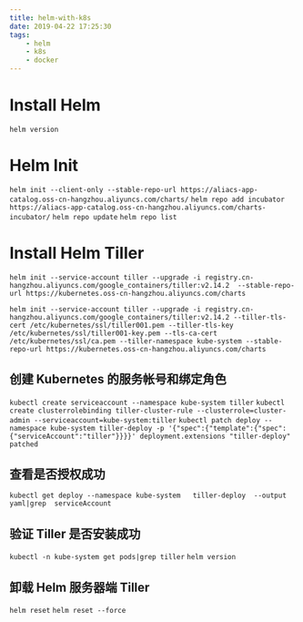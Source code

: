 ```yaml
---
title: helm-with-k8s
date: 2019-04-22 17:25:30
tags:
    - helm
    - k8s
    - docker
---
```


# Install Helm

`helm version`

# Helm Init

`helm init --client-only --stable-repo-url https://aliacs-app-catalog.oss-cn-hangzhou.aliyuncs.com/charts/`
`helm repo add incubator https://aliacs-app-catalog.oss-cn-hangzhou.aliyuncs.com/charts-incubator/`
`helm repo update`
`helm repo list`

# Install Helm Tiller

`helm init --service-account tiller --upgrade -i registry.cn-hangzhou.aliyuncs.com/google_containers/tiller:v2.14.2  --stable-repo-url https://kubernetes.oss-cn-hangzhou.aliyuncs.com/charts`

`helm init --service-account tiller --upgrade -i registry.cn-hangzhou.aliyuncs.com/google_containers/tiller:v2.14.2 --tiller-tls-cert /etc/kubernetes/ssl/tiller001.pem --tiller-tls-key /etc/kubernetes/ssl/tiller001-key.pem --tls-ca-cert /etc/kubernetes/ssl/ca.pem --tiller-namespace kube-system --stable-repo-url https://kubernetes.oss-cn-hangzhou.aliyuncs.com/charts`

## 创建 Kubernetes 的服务帐号和绑定角色

`kubectl create serviceaccount --namespace kube-system tiller`
`kubectl create clusterrolebinding tiller-cluster-rule --clusterrole=cluster-admin --serviceaccount=kube-system:tiller`
`kubectl patch deploy --namespace kube-system tiller-deploy -p '{"spec":{"template":{"spec":{"serviceAccount":"tiller"}}}}' deployment.extensions "tiller-deploy" patched`

## 查看是否授权成功
`kubectl get deploy --namespace kube-system   tiller-deploy  --output yaml|grep  serviceAccount`

## 验证 Tiller 是否安装成功

`kubectl -n kube-system get pods|grep tiller`
`helm version`

## 卸载 Helm 服务器端 Tiller

`helm reset`
`helm reset --force`